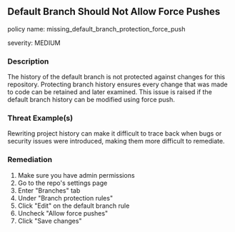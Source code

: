 
## Default Branch Should Not Allow Force Pushes
policy name: missing_default_branch_protection_force_push

severity: MEDIUM

### Description
The history of the default branch is not protected against changes for this repository. Protecting branch history ensures every change that was made to code can be retained and later examined. This issue is raised if the default branch history can be modified using force push.

### Threat Example(s)
Rewriting project history can make it difficult to trace back when bugs or security issues were introduced, making them more difficult to remediate.



### Remediation
1. Make sure you have admin permissions
2. Go to the repo's settings page
3. Enter "Branches" tab
4. Under "Branch protection rules"
5. Click "Edit" on the default branch rule
6. Uncheck "Allow force pushes"
7. Click "Save changes"


